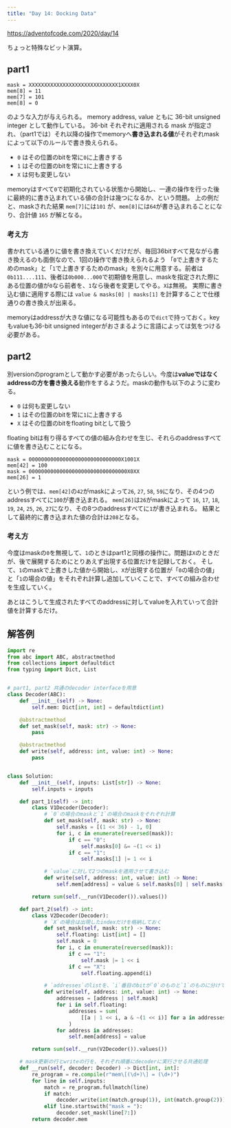 ```yaml
---
title: "Day 14: Docking Data"
---
```


https://adventofcode.com/2020/day/14

ちょっと特殊なビット演算。


## part1

```
mask = XXXXXXXXXXXXXXXXXXXXXXXXXXXXX1XXXX0X
mem[8] = 11
mem[7] = 101
mem[8] = 0
```

のような入力が与えられる。
memory address, value ともに 36-bit unsigned integer として動作している。
36-bit それぞれに適用される mask が指定され、（part1では）それ以降の操作でmemoryへ**書き込まれる値**がそれぞれmaskによって以下のルールで書き換えられる。

- `0` はその位置のbitを常に`0`に上書きする
- `1` はその位置のbitを常に`1`に上書きする
- `X` は何も変更しない

memoryはすべて`0`で初期化されている状態から開始し、一連の操作を行った後に最終的に書き込まれている値の合計は幾つになるか、という問題。
上の例だと、maskされた結果 `mem[7]`には`101` が、`mem[8]`には`64`が書き込まれることになり、合計値 `165` が解となる。


### 考え方

書かれている通りに値を書き換えていくだけだが、毎回36bitすべて見ながら書き換えるのも面倒なので、1回の操作で書き換えられるよう 「`0`で上書きするためのmask」と「`1`で上書きするためのmask」を別々に用意する。前者は`0b111....111`、後者は`0b000...000`で初期値を用意し、maskを指定された際に ある位置の値が`0`なら前者を、`1`なら後者を変更してやる。`X`は無視。
実際に書き込む値に適用する際には `value & masks[0] | masks[1]` を計算することで仕様通りの書き換えが出来る。

memoryはaddressが大きな値になる可能性もあるので`dict`で持っておく。keyもvalueも36-bit unsigned integerがおさまるように言語によっては気をつける必要がある。


## part2

別versionのprogramとして動かす必要があったらしい。今度は**valueではなくaddressの方を書き換える**動作をするようだ。maskの動作も以下のように変わる。

- `0` は何も変更しない
- `1` はその位置のbitを常に`1`に上書きする
- `X` はその位置のbitをfloating bitとして扱う

floating bitは有り得るすべての値の組み合わせを生じ、それらのaddressすべてに値を書き込むことになる。

```
mask = 000000000000000000000000000000X1001X
mem[42] = 100
mask = 00000000000000000000000000000000X0XX
mem[26] = 1
```

という例では、`mem[42]`の`42`がmaskによって`26`, `27`, `58`, `59`になり、その4つの addressすべてに`100`が書き込まれる。
`mem[26]`は`26`がmaskによって `16`, `17`, `18`, `19`, `24`, `25`, `26`, `27`になり、その8つのaddressすべてに`1`が書き込まれる。
結果として最終的に書き込まれた値の合計は`208`となる。


### 考え方

今度はmaskの`0`を無視して、`1`のときはpart1と同様の操作に。問題は`X`のときだが、後で展開するためにとりあえず出現する位置だけを記録しておく。
そして、`1`のmaskで上書きした値から開始し、`X`が出現する位置が「`0`の場合の値」と「`1`の場合の値」をそれぞれ計算し追加していくことで、すべての組み合わせを生成していく。

あとはこうして生成されたすべてのaddressに対してvalueを入れていって合計値を計算するだけ。


## 解答例

```python
import re
from abc import ABC, abstractmethod
from collections import defaultdict
from typing import Dict, List


# part1, part2 共通のdecoder interfaceを用意
class Decoder(ABC):
    def __init__(self) -> None:
        self.mem: Dict[int, int] = defaultdict(int)

    @abstractmethod
    def set_mask(self, mask: str) -> None:
        pass

    @abstractmethod
    def write(self, address: int, value: int) -> None:
        pass


class Solution:
    def __init__(self, inputs: List[str]) -> None:
        self.inputs = inputs

    def part_1(self) -> int:
        class V1Decoder(Decoder):
            # `0`の場合のmaskと`1`の場合のmaskをそれぞれ計算
            def set_mask(self, mask: str) -> None:
                self.masks = [(1 << 36) - 1, 0]
                for i, c in enumerate(reversed(mask)):
                    if c == "0":
                        self.masks[0] &= ~(1 << i)
                    if c == "1":
                        self.masks[1] |= 1 << i

            # `value`に対して2つのmaskを適用させて書き込む
            def write(self, address: int, value: int) -> None:
                self.mem[address] = value & self.masks[0] | self.masks[1]

        return sum(self.__run(V1Decoder()).values())

    def part_2(self) -> int:
        class V2Decoder(Decoder):
            # `X`の場合は出現したindexだけを格納しておく
            def set_mask(self, mask: str) -> None:
                self.floating: List[int] = []
                self.mask = 0
                for i, c in enumerate(reversed(mask)):
                    if c == "1":
                        self.mask |= 1 << i
                    if c == "X":
                        self.floating.append(i)

            # `addresses`のlistを、`i`番目のbitが`0`のものと`1`のものに分けて更新していく
            def write(self, address: int, value: int) -> None:
                addresses = [address | self.mask]
                for i in self.floating:
                    addresses = sum(
                        [[a | 1 << i, a & ~(1 << i)] for a in addresses], []
                    )
                for address in addresses:
                    self.mem[address] = value

        return sum(self.__run(V2Decoder()).values())

    # mask更新の行とwriteの行を、それぞれ順番にdecoderに実行させる共通処理
    def __run(self, decoder: Decoder) -> Dict[int, int]:
        re_program = re.compile(r"mem\[(\d+)\] = (\d+)")
        for line in self.inputs:
            match = re_program.fullmatch(line)
            if match:
                decoder.write(int(match.group(1)), int(match.group(2)))
            elif line.startswith("mask = "):
                decoder.set_mask(line[7:])
        return decoder.mem
```
